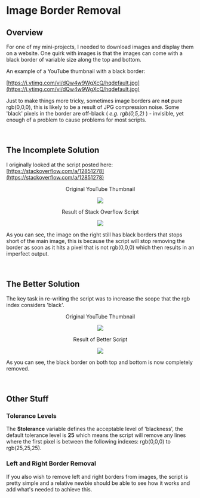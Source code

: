 # Image Border Removal

## Overview

For one of my mini-projects, I needed to download images and display them on a website. One quirk with images is that the images can come with a black border of variable size along the top and bottom.

An example of a YouTube thumbnail with a black border:

[https://i.ytimg.com/vi/dQw4w9WgXcQ/hqdefault.jpg](https://i.ytimg.com/vi/dQw4w9WgXcQ/hqdefault.jpg)

Just to make things more tricky, sometimes image borders are **not** pure rgb(0,0,0), this is likely to be a result of JPG compression noise. Some 'black' pixels in the border are off-black ( *e.g. rgb(0,5,2)* ) - invisible, yet enough of a problem to cause problems for most scripts.

<br>

## The Incomplete Solution
I originally looked at the script posted here: [https://stackoverflow.com/a/12851278](https://stackoverflow.com/a/12851278) 


<p align="center">
Original YouTube Thumbnail
</p>

<p align="center">
<img src="https://user-images.githubusercontent.com/7113258/90678022-0fe5ba80-e256-11ea-9cf9-12af2f21f0d8.jpg">
</p>

<p align="center">
Result of Stack Overflow Script
</p>

<p align="center">
<img src="https://user-images.githubusercontent.com/7113258/90678025-1116e780-e256-11ea-9b26-5caf8855ddaa.jpg">
</p>

As you can see, the image on the right still has black borders that stops short of the main image, this is because the script will stop removing the border as soon as it hits a pixel that is not rgb(0,0,0) which then results in an imperfect output.

<br>

## The Better Solution

The key task in re-writing the script was to increase the scope that the rgb index considers 'black'.

<p align="center">
Original YouTube Thumbnail
</p>

<p align="center">
<img src="https://user-images.githubusercontent.com/7113258/90678022-0fe5ba80-e256-11ea-9cf9-12af2f21f0d8.jpg">
</p>

<p align="center">
Result of Better Script
</p>

<p align="center">
<img src="https://user-images.githubusercontent.com/7113258/90678033-12e0ab00-e256-11ea-9baf-5225015cd2f9.jpg">
</p>

As you can see, the black border on both top and bottom is now completely removed.

<br>

## Other Stuff

### Tolerance Levels
The **$tolerance** variable defines the acceptable level of 'blackness', the default tolerance level is **25** which means the script will remove any lines where the first pixel is between the following indexes: rgb(0,0,0) to rgb(25,25,25).

### Left and Right Border Removal
If you also wish to remove left and right borders from images, the script is pretty simple and a relative newbie should be able to see how it works and add what's needed to achieve this.
